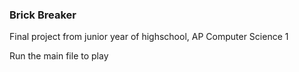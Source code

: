 ### Brick Breaker

Final project from junior year of highschool, AP Computer Science 1

Run the main file to play
